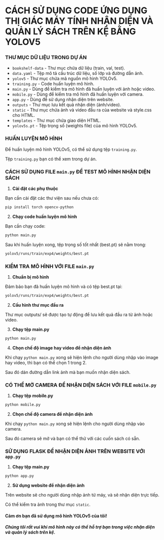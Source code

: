 # CÁCH SỬ DỤNG CODE ỨNG DỤNG THỊ GIÁC MÁY TÍNH NHẬN DIỆN VÀ QUẢN LÝ SÁCH TRÊN KỆ BẰNG YOLOV5

### THƯ MỤC DỮ LIỆU TRONG DỰ ÁN
- `bookshelf-data` - Thư mục chứa dữ liệu (train, val, test).
- `data.yaml` - Tệp mô tả cấu trúc dữ liệu, số lớp và đường dẫn ảnh.
- `yolov5` - Thư mục chứa mã nguồn mô hình YOLOv5.
- `training.py` - Code huấn luyện mô hình.
- `main.py` - Dùng để kiểm tra mô hình đã huấn luyện với ảnh hoặc video.
- `mobile.py` - Dùng để kiểm tra mô hình đã huấn luyện với camera.
- `app.py` - Dùng để sử dụng nhận diện trên website.
- `outputs` - Thư mục lưu kết quả nhận diện (ảnh/video).
- `static` - Thư mục chứa ảnh và video đầu ra của website và style.css cho HTML.
- `templates` - Thư mục chứa giao diện HTML.
- `yolov5s.pt` - Tệp trọng số (weights file) của mô hình YOLOv5.

### HUẤN LUYỆN MÔ HÌNH
Để huấn luyện mô hình YOLOv5, có thể sử dụng tệp `training.py`.

Tệp `training.py` bạn có thể xem trong dự án.

### CÁCH SỬ DỤNG FILE `main.py` ĐỂ TEST MÔ HÌNH NHẬN DIỆN SÁCH

1. **Cài đặt các phụ thuộc**

Bạn cần cài đặt các thư viện sau nếu chưa có:
   ```bash
   pip install torch opencv-python
   ```
2. **Chạy code huấn luyện mô hình**

Bạn cần chạy code:
   ```python
   python main.py

   ```
Sau khi huấn luyện xong, tệp trọng số tốt nhất (best.pt) sẽ nằm trong:

   ```bash
   yolov5/runs/train/exp4/weights/best.pt
   ```
### KIỂM TRA MÔ HÌNH VỚI FILE `main.py`
1. **Chuẩn bị mô hình**

Đảm bảo bạn đã huấn luyện mô hình và có tệp best.pt tại:
   ```bash
   yolov5/runs/train/exp4/weights/best.pt
   ```

2. **Cấu hình thư mục đầu ra**

Thư mục outputs/ sẽ được tạo tự động để lưu kết quả đầu ra từ ảnh hoặc video.


3. **Chạy tệp main.py**
```python
python main.py
```

4. **Chọn chế độ image hay video để nhận diện ảnh**

Khi chạy `python main.py` xong sẽ hiện lệnh cho người dùng nhập vào image hay video, thì bạn có thể chọn 1 trong 2.

Sau đó dán đường dẫn link ảnh mà bạn muốn nhận diện sách.

### CÓ THỂ MỞ CAMERA ĐỂ NHẬN DIỆN SÁCH VỚI FILE `mobile.py`
1. **Chạy tệp mobile.py**
```python
python mobile.py
```

2. **Chọn chế độ camera để nhận diện ảnh**

Khi chạy `python main.py` xong sẽ hiện lệnh cho người dùng nhập vào camera.

Sau đó camera sẽ mở và bạn có thể thử với các cuốn sách có sẵn.

### SỬ DỤNG FLASK ĐỂ NHẬN DIỆN ẢNH TRÊN WEBSITE VỚI `app.py`

1. **Chạy tệp main.py**
```python
python app.py
```
2. **Sử dụng website để nhận diện ảnh**

Trên website sẽ cho người dùng nhập ảnh tử máy, và sẽ nhận diện trực tiếp.

Có thể kiểm tra ảnh trong thư mục `static`.

#### Cảm ơn bạn đã sử dụng mô hình YOLOv5 của tôi!
##### Chúng tôi rất vui khi mô hình này có thể hỗ trợ bạn trong việc nhận diện và quản lý sách trên kệ. 






